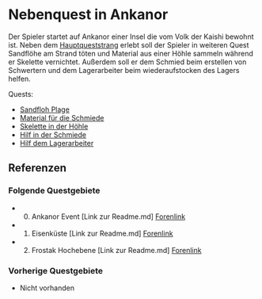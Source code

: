 # Nebenquest in Ankanor

Der Spieler startet auf Ankanor einer Insel die vom Volk der Kaishi bewohnt ist. Neben dem [Hauptqueststrang](../Hauptquest/README.md) erlebt soll der Spieler in weiteren Quest Sandflöhe am Strand töten und Material aus einer Höhle sammeln während er Skelette vernichtet. Außerdem soll er dem Schmied beim erstellen von Schwertern und dem Lagerarbeiter beim wiederaufstocken des Lagers helfen.


Quests:

* [Sandfloh Plage](./1-sandflohplage)
* [Material für die Schmiede](./2-der-schmied)
* [Skelette in der Höhle](./3-skelette-in-der-hoehle)
* [Hilf in der Schmiede](./4-hilf-in-der-schmiede)
* [Hilf dem Lagerarbeiter](./5-hilf-dem-lagerarbeiter)

## Referenzen

### Folgende Questgebiete

* 00. Ankanor Event [Link zur Readme.md]  [Forenlink](https://faldoria.de/board/index.php?thread/390-00-ankanor-ankanor-event-aktuell/)
* 01. Eisenküste [Link zur Readme.md] [Forenlink](https://faldoria.de/board/index.php?thread/391-01-eisenk%C3%BCste-aktuell/)
* 02. Frostak Hochebene [Link zur Readme.md] [Forenlink](https://faldoria.de/board/index.php?thread/392-02-frostak-hochebene-aktuell/)

### Vorherige Questgebiete

* Nicht vorhanden